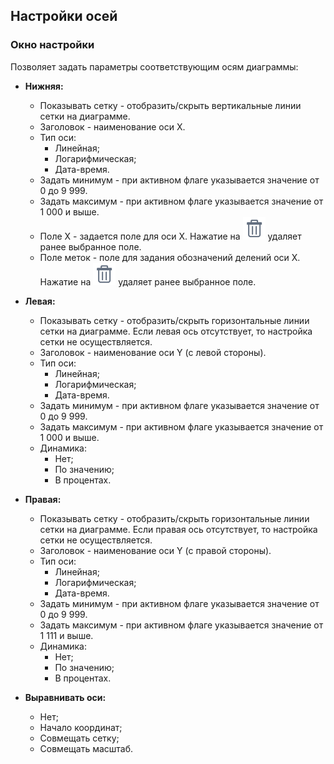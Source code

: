 ##  Настройки осей 

### Окно настройки

Позволяет задать параметры соответствующим осям диаграммы:

*  **Нижняя:**
    * Показывать сетку - отобразить/скрыть вертикальные линии сетки на диаграмме.
    * Заголовок - наименование оси X.
    * Тип оси:
      * Линейная;
      * Логарифмическая;
      * Дата-время.
    * Задать минимум - при активном флаге указывается значение от 0 до 9 999.
    * Задать максимум - при активном флаге указывается значение от 1 000 и выше.
    * Поле X - задается поле для оси X. Нажатие на ![](../../media/app/icons/toolbar_18/toolbar_18_8.svg) удаляет ранее выбранное поле.
    * Поле меток - поле для задания обозначений делений оси X. Нажатие на ![](../../media/app/icons/toolbar_18/toolbar_18_8.svg) удаляет ранее выбранное поле.

*  **Левая:**
    * Показывать сетку - отобразить/скрыть горизонтальные линии сетки на диаграмме. Если левая ось отсутствует, то настройка сетки не осуществляется.
    * Заголовок - наименование оси Y (с левой стороны).
    * Тип оси:
      * Линейная;
      * Логарифмическая;
      * Дата-время.
    * Задать минимум - при активном флаге указывается значение от 0 до 9 999.
    * Задать максимум - при активном флаге указывается значение от 1 000 и выше.
    * Динамика:
      * Нет;
      * По значению;
      * В процентах.

*  **Правая:**
    * Показывать сетку - отобразить/скрыть горизонтальные линии сетки на диаграмме. Если правая ось отсутствует, то настройка сетки не осуществляется.
    * Заголовок - наименование оси Y (с правой стороны).
    * Тип оси:
      * Линейная;
      * Логарифмическая;
      * Дата-время.
    * Задать минимум - при активном флаге указывается значение от 0 до 9 999.
    * Задать максимум - при активном флаге указывается значение от 1 111 и выше.
    * Динамика:
      * Нет;
      * По значению;
      * В процентах.

*  **Выравнивать оси:**
    * Нет;
    * Начало координат;
    * Совмещать сетку;
    * Совмещать масштаб.

